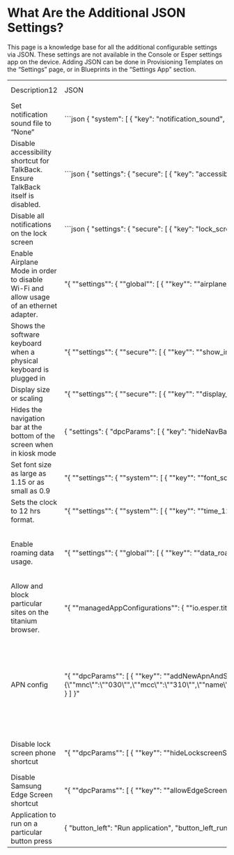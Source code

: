 # What Are the Additional JSON Settings?

This page is a knowledge base for all the additional configurable settings via JSON. These settings are not available in the Console or Esper settings app on the device. 
Adding JSON can be done in Provisioning Templates on the “Settings” page, or in Blueprints in the “Settings App” section.

 <table>
    <tr>
        <td>Description12</td>
        <td>JSON</td>
        <td>Supervisor plugin</td>
        <td >Comments</td>
    </tr>
    <tr>
        <td>Set notification sound file to “None”</td>
        <td>
         ```json
    {
        "system": [
        {
          "key": "notification_sound",
          "value": null
        }
      ]
    }
    ```
        </td>
        <td>No</td>
        <td>N/A</td>
    </tr>
    <tr>
        <td>Disable accessibility shortcut for TalkBack. Ensure TalkBack itself is disabled.</td>
        <td>
        ```json
{
       "settings": {
       "secure": [
      {
        "key": "accessibility_shortcut_enabled",
        "value": "0"
      },
      {
        "key": "enabled_accessibility_services",
        "value": null
      },
    ],
 }
}
```
</td> 
        <td>Yes</td>
        <td>N/A</td>
    </tr>
    <tr>
        <td>Disable all notifications on the lock screen</td>
        <td>
        ```json
    {  
    "settings": {
    "secure": [   
     {
        "key": "lock_screen_show_notifications",
        "value": "0"
      },    
     {  
      "key": "lock_screen_show_silent_notifications", 
      "value": "0" 19 
     } 
  ],
 } 
}
```
</td>
        <td>Yes</td>
        <td>N/A</td>
    </tr>
    <tr>
        <td>Enable Airplane Mode in order to disable Wi-Fi and allow usage of an ethernet adapter.</td>
        <td>"{
  ""settings"": {
    ""global"": [
      {
        ""key"": ""airplane_mode_on"",
        ""value"": ""1""
      }
    ]
  }
}"</td>
        <td>Yes</td>
        <td>Reboot the device to take effect.</td>
    </tr>
    <tr>
        <td>Shows the software keyboard when a physical keyboard is plugged in</td>
        <td>"{
  ""settings"": {
    ""secure"": [
      {
        ""key"": ""show_ime_with_hard_keyboard"",
        ""value"": ""1""
      },
  ]
}"</td>
        <td>Yes</td>
        <td>N/A</td>
    </tr>
    <tr>
        <td>Display size or scaling</td>
        <td>"{
  ""settings"": {
    ""secure"": [
      {
        ""key"": ""display_density_forced"",
        ""value"": ""240""
      }
    ]
  },
}"</td>
        <td>Yes</td>
        <td>N/A</td>
    </tr>
    <tr>
        <td>Hides the navigation bar at the bottom of the screen when in kiosk mode</td>
        <td>{
  "settings": {
    "dpcParams": [
    {
      "key": "hideNavBarInKioskMode",
      "value": "true"
    }
  ]
}</td>
        <td>No</td>
        <td>Exclusive to EFA</td>
    </tr>
    <tr>
        <td>Set font size as large as 1.15 or as small as 0.9</td>
        <td>"{
    ""settings"": {
        ""system"": [
            {
                ""key"": ""font_scale"",
                ""value"": ""1.15""
            },
        ]
    }
}"</td>
        <td>No</td>
        <td>N/A</td>
    </tr>
    <tr>
        <td>Sets the clock to 12 hrs format.</td>
        <td>"{
    ""settings"": {
        ""system"": [
            {
                ""key"": ""time_12_24"",
                ""value"": ""12""
            }
        ]
    }
}"</td>
        <td>No</td>
        <td>N/A</td>
    </tr>
    <tr>
        <td>Enable roaming data usage.</td>
        <td>"{
  ""settings"": {
    ""global"": [
      {
        ""key"": ""data_roaming"",
        ""value"": ""1""
      }
    ]
  }
}"</td>
        <td>Yes</td>
        <td>Bluebird HF550 devices have special integration.</td>
    </tr>
    <tr>
        <td>Allow and block particular sites on the titanium browser.</td>
        <td>"{
  ""managedAppConfigurations"": {
    ""io.esper.titanium"": {
      ""URLAllowlist"": [
        ""google.com"",
        ""https://www.google.com/?safe=active""
      ],
      ""URLBlocklist"": [
        ""*""
      ],
      ""BrowserSignin"": ""0"",
      ""PrintingEnabled"": ""true"",
      ""HomepageLocation"": ""https://www.google.com/?safe=active"",
    }
  }
}"</td>
        <td>No</td>
        <td></td>
    </tr>
    <tr>
        <td>APN config</td>
        <td>"{
  ""dpcParams"": [
    {
      ""key"": ""addNewApnAndSetDefault"",
      ""value"": ""{\""mnc\"":\""030\"",\""mcc\"":\""310\"",\""name\"":\""ATTDEMO\"",\""apn\"":\""attiotdemo\"",\""proxy\"":\""\"",\""port\"":\""\"",\""mmsc\"":\""\"",\""mmsproxy\"":\""\"",\""mmsport\"":\""\"",\""user\"":\""\"",\""password\"":\""\"",\""authtype\"":\""-1\"",\""type\"":\""default\"",\""protocol\"":\""IPV4V6\"",\""roaming_protocol\"":\""IPV4V6\"",\""carrier_enabled\"":\""true\"",\""mvno_type\"":\""\""}""
    }
  ]
}"</td>
        <td>Yes</td>
        <td>"Requires a reboot after the Knox agreement.
For SM-T547U and AT&amp;T M2X IoT data service"</td>
    </tr>
    <tr>
        <td>Disable lock screen phone shortcut</td>
        <td>"{
    ""dpcParams"": [
        {
            ""key"": ""hideLockscreenShortcuts"",
            ""value"": ""true""
        },
    ]
}"</td>
        <td>No (Samsung Knox required)</td>
        <td>Samsung only</td>
    </tr>
    <tr>
        <td>Disable Samsung Edge Screen shortcut</td>
        <td>"{
    ""dpcParams"": [
        {
            ""key"": ""allowEdgeScreen"",
            ""value"": ""false""
        }
    ]
}"</td>
        <td>No (Samsung Knox required)</td>
        <td>Samsung only</td>
    </tr>
    <tr>
        <td>Application to run on a particular button press</td>
        <td>{
  "button_left": "Run application",
  "button_left_run_application": "com.android.camera2"
}</td>
        <td>No</td>
        <td>N/A</td>
    </tr>
</table>

